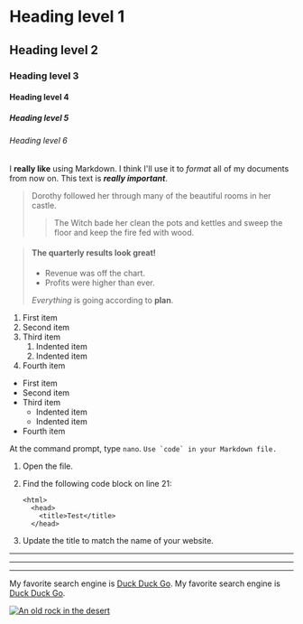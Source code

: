 # Heading level 1
## Heading level 2
### Heading level 3
#### Heading level 4
##### Heading level 5
###### Heading level 6

I **really like** using Markdown.
I think I'll use it to *format* all of my documents from now on.
This text is ***really important***.

> Dorothy followed her through many of the beautiful rooms in her castle.
>
>> The Witch bade her clean the pots and kettles and sweep the floor and keep the fire fed with wood.

> #### The quarterly results look great!
>
> - Revenue was off the chart.
> - Profits were higher than ever.
>
>  *Everything* is going according to **plan**.

1. First item
2. Second item
3. Third item
    1. Indented item
    2. Indented item
4. Fourth item

- First item
- Second item
- Third item
    - Indented item
    - Indented item
- Fourth item

At the command prompt, type `nano`.
``Use `code` in your Markdown file.``

<html>
      <head>
      </head>
</html>

1.  Open the file.
2.  Find the following code block on line 21:

        <html>
          <head>
            <title>Test</title>
          </head>

3.  Update the title to match the name of your website.

***

---

_________________

My favorite search engine is [Duck Duck Go](https://duckduckgo.com).
My favorite search engine is [Duck Duck Go](https://duckduckgo.com "The best search engine for privacy").

[![An old rock in the desert](/assets/images/shiprock.jpg "Shiprock, New Mexico by Beau Rogers")](https://www.flickr.com/photos/beaurogers/31833779864/in/photolist-Qv3rFw-34mt9F-a9Cmfy-5Ha3Zi-9msKdv-o3hgjr-hWpUte-4WMsJ1-KUQ8N-deshUb-vssBD-6CQci6-8AFCiD-zsJWT-nNfsgB-dPDwZJ-bn9JGn-5HtSXY-6CUhAL-a4UTXB-ugPum-KUPSo-fBLNm-6CUmpy-4WMsc9-8a7D3T-83KJev-6CQ2bK-nNusHJ-a78rQH-nw3NvT-7aq2qf-8wwBso-3nNceh-ugSKP-4mh4kh-bbeeqH-a7biME-q3PtTf-brFpgb-cg38zw-bXMZc-nJPELD-f58Lmo-bXMYG-bz8AAi-bxNtNT-bXMYi-bXMY6-bXMYv)
